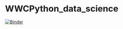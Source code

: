 # WWCPython_data_science

[![Binder](https://mybinder.org/badge_logo.svg)](https://mybinder.org/v2/gh/BethanyG/WWCPython_data_science/master)
